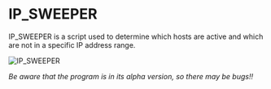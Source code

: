# IP_SWEEPER
IP_SWEEPER is a script used to determine which hosts are active and which are not in a specific IP address range.



![IP_SWEEPER](sweepp.gif)






*Be aware that the program is in its alpha version, so there may be bugs!!*


